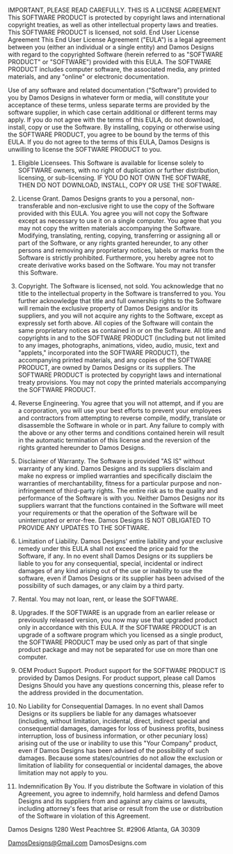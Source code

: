 
IMPORTANT, PLEASE READ CAREFULLY. THIS IS A LICENSE AGREEMENT This SOFTWARE PRODUCT is protected by copyright laws and international copyright treaties, as well as other intellectual property laws and treaties. This SOFTWARE PRODUCT is licensed, not sold. End User License Agreement This End User License Agreement ("EULA") is a legal agreement between you (either an individual or a single entity) and Damos Designs with regard to the copyrighted Software (herein referred to as "SOFTWARE PRODUCT" or "SOFTWARE") provided with this EULA. The SOFTWARE PRODUCT includes computer software, the associated media, any printed materials, and any "online" or electronic documentation.

Use of any software and related documentation ("Software") provided to you by Damos Designs in whatever form or media, will constitute your acceptance of these terms, unless separate terms are provided by the software supplier, in which case certain additional or different terms may apply. If you do not agree with the terms of this EULA, do not download, install, copy or use the Software. By installing, copying or otherwise using the SOFTWARE PRODUCT, you agree to be bound by the terms of this EULA. If you do not agree to the terms of this EULA, Damos Designs is unwilling to license the SOFTWARE PRODUCT to you.

1. Eligible Licensees. This Software is available for license solely to SOFTWARE owners, with no right of duplication or further distribution, licensing, or sub-licensing. IF YOU DO NOT OWN THE SOFTWARE, THEN DO NOT DOWNLOAD, INSTALL, COPY OR USE THE SOFTWARE.

2. License Grant. Damos Designs grants to you a personal, non-transferable and non-exclusive right to use the copy of the Software provided with this EULA. You agree you will not copy the Software except as necessary to use it on a single computer. You agree that you may not copy the written materials accompanying the Software. Modifying, translating, renting, copying, transferring or assigning all or part of the Software, or any rights granted hereunder, to any other persons and removing any proprietary notices, labels or marks from the Software is strictly prohibited. Furthermore, you hereby agree not to create derivative works based on the Software. You may not transfer this Software.

3. Copyright. The Software is licensed, not sold. You acknowledge that no title to the intellectual property in the Software is transferred to you. You further acknowledge that title and full ownership rights to the Software will remain the exclusive property of Damos Designs and/or its suppliers, and you will not acquire any rights to the Software, except as expressly set forth above. All copies of the Software will contain the same proprietary notices as contained in or on the Software. All title and copyrights in and to the SOFTWARE PRODUCT (including but not limited to any images, photographs, animations, video, audio, music, text and "applets," incorporated into the SOFTWARE PRODUCT), the accompanying printed materials, and any copies of the SOFTWARE PRODUCT, are owned by Damos Designs or its suppliers. The SOFTWARE PRODUCT is protected by copyright laws and international treaty provisions. You may not copy the printed materials accompanying the SOFTWARE PRODUCT.

4. Reverse Engineering. You agree that you will not attempt, and if you are a corporation, you will use your best efforts to prevent your employees and contractors from attempting to reverse compile, modify, translate or disassemble the Software in whole or in part. Any failure to comply with the above or any other terms and conditions contained herein will result in the automatic termination of this license and the reversion of the rights granted hereunder to Damos Designs.

5. Disclaimer of Warranty. The Software is provided "AS IS" without warranty of any kind. Damos Designs and its suppliers disclaim and make no express or implied warranties and specifically disclaim the warranties of merchantability, fitness for a particular purpose and non-infringement of third-party rights. The entire risk as to the quality and performance of the Software is with you. Neither Damos Designs nor its suppliers warrant that the functions contained in the Software will meet your requirements or that the operation of the Software will be uninterrupted or error-free. Damos Designs IS NOT OBLIGATED TO PROVIDE ANY UPDATES TO THE SOFTWARE.

6. Limitation of Liability. Damos Designs' entire liability and your exclusive remedy under this EULA shall not exceed the price paid for the Software, if any. In no event shall Damos Designs or its suppliers be liable to you for any consequential, special, incidental or indirect damages of any kind arising out of the use or inability to use the software, even if Damos Designs or its supplier has been advised of the possibility of such damages, or any claim by a third party.

7. Rental. You may not loan, rent, or lease the SOFTWARE.

8. Upgrades. If the SOFTWARE is an upgrade from an earlier release or previously released version, you now may use that upgraded product only in accordance with this EULA. If the SOFTWARE PRODUCT is an upgrade of a software program which you licensed as a single product, the SOFTWARE PRODUCT may be used only as part of that single product package and may not be separated for use on more than one computer.

9. OEM Product Support. Product support for the SOFTWARE PRODUCT IS provided by Damos Designs. For product support, please call Damos Designs Should you have any questions concerning this, please refer to the address provided in the documentation.

10. No Liability for Consequential Damages. In no event shall Damos Designs or its suppliers be liable for any damages whatsoever (including, without limitation, incidental, direct, indirect special and consequential damages, damages for loss of business profits, business interruption, loss of business information, or other pecuniary loss) arising out of the use or inability to use this "Your Company" product, even if Damos Designs has been advised of the possibility of such damages. Because some states/countries do not allow the exclusion or limitation of liability for consequential or incidental damages, the above limitation may not apply to you.

11. Indemnification By You. If you distribute the Software in violation of this Agreement, you agree to indemnify, hold harmless and defend Damos Designs and its suppliers from and against any claims or lawsuits, including attorney's fees that arise or result from the use or distribution of the Software in violation of this Agreement.

Damos Designs
1280 West Peachtree St. #2906
Atlanta, GA 30309

DamosDesigns@Gmail.com
DamosDesigns.com
